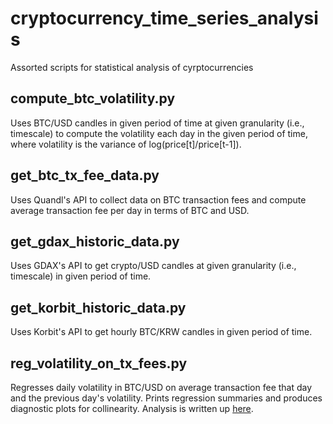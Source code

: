 # cryptocurrency_time_series_analysis

Assorted scripts for statistical analysis of cyrptocurrencies 

## compute_btc_volatility.py

Uses BTC/USD candles in given period of time at given granularity (i.e.,
timescale) to compute the volatility each day in the given period of time,
where volatility is the variance of log(price[t]/price[t-1]).

## get_btc_tx_fee_data.py

Uses Quandl's API to collect data on BTC transaction fees and compute average
transaction fee per day in terms of BTC and USD.

## get_gdax_historic_data.py

Uses GDAX's API to get crypto/USD candles at given granularity (i.e.,
timescale) in given period of time.

## get_korbit_historic_data.py

Uses Korbit's API to get hourly BTC/KRW candles in given period of time.

## reg_volatility_on_tx_fees.py

Regresses daily volatility in BTC/USD on average transaction fee that day and
the previous day's volatility. Prints regression summaries and produces
diagnostic plots for collinearity. Analysis is written up
[here](https://nato.li/blog/do-higher-bitcoin-transaction-fees-lead-to-higher-volatility).
